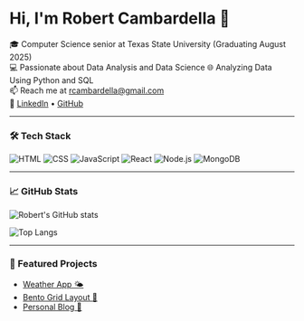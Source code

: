 # Hi, I'm Robert Cambardella 👋

🎓 Computer Science senior at Texas State University (Graduating August 2025)  
💻 Passionate about Data Analysis and Data Science
🌐 Analyzing Data Using Python and SQL  
📫 Reach me at rcambardella@gmail.com  
🔗 [LinkedIn](https://www.linkedin.com/in/robertcambardella/) • [GitHub](https://github.com/Rcambardella)

---

### 🛠 Tech Stack

![HTML](https://img.shields.io/badge/-HTML5-E34F26?logo=html5&logoColor=white&style=flat)
![CSS](https://img.shields.io/badge/-CSS3-1572B6?logo=css3&logoColor=white&style=flat)
![JavaScript](https://img.shields.io/badge/-JavaScript-F7DF1E?logo=javascript&logoColor=black&style=flat)
![React](https://img.shields.io/badge/-React-61DAFB?logo=react&logoColor=black&style=flat)
![Node.js](https://img.shields.io/badge/-Node.js-339933?logo=node.js&logoColor=white&style=flat)
![MongoDB](https://img.shields.io/badge/-MongoDB-47A248?logo=mongodb&logoColor=white&style=flat)

---

### 📈 GitHub Stats

![Robert's GitHub stats](https://github-readme-stats.vercel.app/api?username=Rcambardella&show_icons=true&theme=default)

![Top Langs](https://github-readme-stats.vercel.app/api/top-langs/?username=Rcambardella&layout=compact)

---

### 🚀 Featured Projects

- [Weather App 🌤️](https://weather-app-nine-ivory-42.vercel.app/)
- [Bento Grid Layout 🧱](https://github.com/Rcambardella/bento-grid)
- [Personal Blog 📝](https://github.com/Rcambardella/personal-blog)

